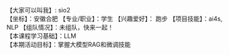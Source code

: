 【大家可以叫我】: sio2  
【坐标】：安徽合肥
【专业/职业】：学生
【兴趣爱好】： 跑步
【项目技能】：ai4s, NLP
【组队情况】：未组队，快来一起！  
【本课程学习基础】：LLM  
【本期活动目标】：掌握大模型RAG和微调技能
